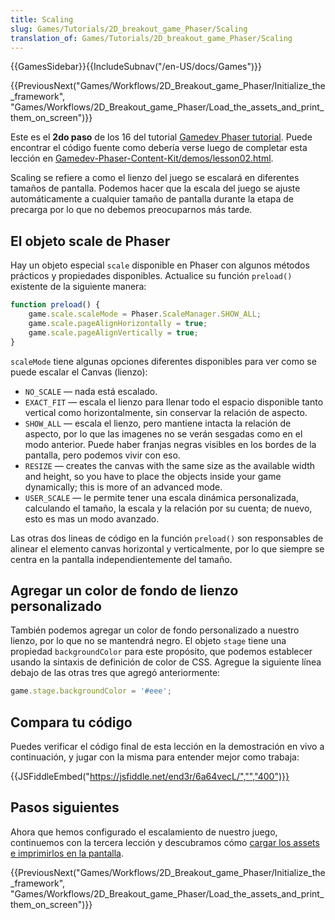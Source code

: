 ```yaml
---
title: Scaling
slug: Games/Tutorials/2D_breakout_game_Phaser/Scaling
translation_of: Games/Tutorials/2D_breakout_game_Phaser/Scaling
---
```

{{GamesSidebar}}{{IncludeSubnav("/en-US/docs/Games")}}

{{PreviousNext("Games/Workflows/2D_Breakout_game_Phaser/Initialize_the_framework", "Games/Workflows/2D_Breakout_game_Phaser/Load_the_assets_and_print_them_on_screen")}}

Este es el **2do paso** de los 16 del tutorial [Gamedev Phaser tutorial](/es/docs/Games/Workflows/2D_Breakout_game_Phaser). Puede encontrar el código fuente como debería verse luego de completar esta lección en [Gamedev-Phaser-Content-Kit/demos/lesson02.html](https://github.com/end3r/Gamedev-Phaser-Content-Kit/blob/gh-pages/demos/lesson02.html).

Scaling se refiere a como el lienzo del juego se escalará en diferentes tamaños de pantalla. Podemos hacer que la escala del juego se ajuste automáticamente a cualquier tamaño de pantalla durante la etapa de precarga por lo que no debemos preocuparnos más tarde.

## El objeto scale de Phaser

Hay un objeto especial `scale` disponible en Phaser con algunos métodos prácticos y propiedades disponibles. Actualice su función `preload()` existente de la siguiente manera:

```js
function preload() {
    game.scale.scaleMode = Phaser.ScaleManager.SHOW_ALL;
    game.scale.pageAlignHorizontally = true;
    game.scale.pageAlignVertically = true;
}
```

`scaleMode` tiene algunas opciones diferentes disponibles para ver como se puede escalar el Canvas (lienzo):

- `NO_SCALE` — nada está escalado.
- `EXACT_FIT` — escala el lienzo para llenar todo el espacio disponible tanto vertical como horizontalmente, sin conservar la relación de aspecto.
- `SHOW_ALL` — escala el lienzo, pero mantiene intacta la relación de aspecto, por lo que las imagenes no se verán sesgadas como en el modo anterior. Puede haber franjas negras visibles en los bordes de la pantalla, pero podemos vivir con eso.
- `RESIZE` — creates the canvas with the same size as the available width and height, so you have to place the objects inside your game dynamically; this is more of an advanced mode.
- `USER_SCALE` — le permite tener una escala dinámica personalizada, calculando el tamaño, la escala y la relación por su cuenta; de nuevo, esto es mas un modo avanzado.

Las otras dos lineas de código en la función `preload()` son responsables de alinear el elemento canvas horizontal y verticalmente, por lo que siempre se centra en la pantalla independientemente del tamaño.

## Agregar un color de fondo de lienzo personalizado

También podemos agregar un color de fondo personalizado a nuestro lienzo, por lo que no se mantendrá negro. El objeto `stage` tiene una propiedad `backgroundColor` para este propósito, que podemos establecer usando la sintaxis de definición de color de CSS. Agregue la siguiente línea debajo de las otras tres que agregó anteriormente:

```js
game.stage.backgroundColor = '#eee';
```

## Compara tu código

Puedes verificar el código final de esta lección en la demostración en vivo a continuación, y jugar con la misma para entender mejor como trabaja:

{{JSFiddleEmbed("https://jsfiddle.net/end3r/6a64vecL/","","400")}}

## Pasos siguientes

Ahora que hemos configurado el escalamiento de nuestro juego, continuemos con la tercera lección y descubramos cómo [cargar los assets e imprimirlos en la pantalla](/en-US/docs/Games/Workflows/2D_Breakout_game_Phaser/Load_the_assets_and_print_them_on_screen).

{{PreviousNext("Games/Workflows/2D_Breakout_game_Phaser/Initialize_the_framework", "Games/Workflows/2D_Breakout_game_Phaser/Load_the_assets_and_print_them_on_screen")}}
